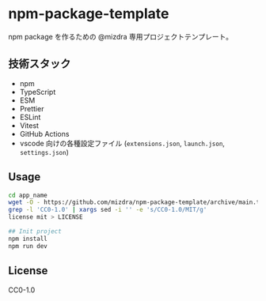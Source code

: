 # npm-package-template

npm package を作るための @mizdra 専用プロジェクトテンプレート。

## 技術スタック

- npm
- TypeScript
- ESM
- Prettier
- ESLint
- Vitest
- GitHub Actions
- vscode 向けの各種設定ファイル (`extensions.json`, `launch.json`, `settings.json`)

## Usage

```bash
cd app_name
wget -O - https://github.com/mizdra/npm-package-template/archive/main.tar.gz | tar xzvf - --strip=1
grep -l 'CC0-1.0' | xargs sed -i '' -e 's/CC0-1.0/MIT/g'
license mit > LICENSE

## Init project
npm install
npm run dev
```

## License

CC0-1.0
